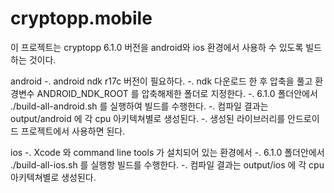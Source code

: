 # cryptopp.mobile
이 프로젝트는 cryptopp 6.1.0 버전을 android와 ios 환경에서 사용하 수 있도록 빌드하는 것이다.

android
-. android ndk r17c 버전이 필요하다.
-. ndk 다운로드 한 후 압축을 풀고 환경변수 ANDROID_NDK_ROOT 를 압축해제한 폴더로 지정한다.
-. 6.1.0 폴더안에서 ./build-all-android.sh 를 실행하여 빌드를 수행한다.
-. 컴파일 결과는 output/android 에 각 cpu 아키텍쳐별로 생성된다.
-. 생성된 라이브러리를 안드로이드 프로젝트에서 사용하면 된다.

ios
-. Xcode 와 command line tools 가 설치되어 있는 환경에서
-. 6.1.0 폴더안에서 ./build-all-ios.sh 를 실행항 빌드를 수행한다.
-. 컴파일 결과는 output/ios 에 각 cpu 아키텍쳐별로 생성된다.
